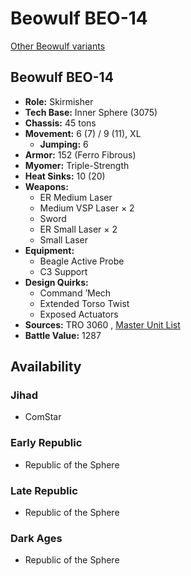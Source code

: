 # Beowulf BEO-14 

[Other Beowulf variants](../beowulf.md) 

## Beowulf BEO-14 

- **Role:** Skirmisher 
- **Tech Base:** Inner Sphere (3075) 
- **Chassis:** 45 tons 
- **Movement:** 6 (7) / 9 (11), XL 
  - **Jumping:** 6 
- **Armor:** 152 (Ferro Fibrous) 
- **Myomer:** Triple-Strength 
- **Heat Sinks:** 10 (20) 
- **Weapons:** 
  - ER Medium Laser 
  - Medium VSP Laser × 2 
  - Sword 
  - ER Small Laser × 2 
  - Small Laser 
- **Equipment:** 
  - Beagle Active Probe 
  - C3 Support 
- **Design Quirks:** 
  - Command ’Mech 
  - Extended Torso Twist 
  - Exposed Actuators 
- **Sources:** TRO 3060 , [Master Unit List](http://masterunitlist.info/Unit/Details/328) 
- **Battle Value:** 1287 

## Availability 

### Jihad 

- ComStar 

### Early Republic 

- Republic of the Sphere 

### Late Republic 

- Republic of the Sphere 

### Dark Ages 

- Republic of the Sphere 

